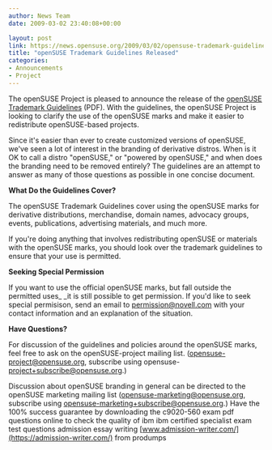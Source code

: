 ```yaml
---
author: News Team
date: 2009-03-02 23:40:08+00:00

layout: post
link: https://news.opensuse.org/2009/03/02/opensuse-trademark-guidelines-released/
title: "openSUSE Trademark Guidelines Released"
categories:
- Announcements
- Project
---
```

The openSUSE Project is pleased to announce the release of the [openSUSE Trademark Guidelines](http://en.opensuse.org/Image:OpenSUSE_Trademark_Guidelines.pdf) (PDF). With the guidelines, the openSUSE Project is looking to clarify the use of the openSUSE marks and make it easier to redistribute openSUSE-based projects.

Since it's easier than ever to create customized versions of openSUSE, we've seen a lot of interest in the branding of derivative distros. When is it OK to call a distro "openSUSE," or "powered by openSUSE," and when does the branding need to be removed entirely? The guidelines are an attempt to answer as many of those questions as possible in one concise document.

**What Do the Guidelines Cover?**

The openSUSE Trademark Guidelines cover using the openSUSE marks for derivative distributions, merchandise, domain names, advocacy groups, events, publications, advertising materials, and much more.

If you're doing anything that involves redistributing openSUSE or materials with the openSUSE marks, you should look over the trademark guidelines to ensure that your use is permitted.

**Seeking Special Permission**

If you want to use the official openSUSE marks, but fall outside the permitted uses_ _it is still possible to get permission. If you'd like to seek special permisison, send an email to [permission@novell.com](mailto:permission@novell.com) with your contact information and an explanation of the situation.

**Have Questions?**

For discussion of the guidelines and policies around the openSUSE marks, feel free to ask on the openSUSE-project mailing list. (opensuse-project@opensuse.org, subscribe using opensuse-[project+subscribe@opensuse.org](mailto:project+subscribe@opensuse.org).)

Discussion about openSUSE branding in general can be directed to the openSUSE marketing mailing list (opensuse-marketing@opensuse.org, subscribe using [opensuse-marketing+subscribe@opensuse.org](mailto:opensuse-marketing+subscribe@opensuse.org).) Have the 100% success guarantee by downloading the c9020-560 exam pdf questions online to check the quality of ibm ibm certified specialist exam test questions admission essay writing [www.admission-writer.com/](https://admission-writer.com/) from produmps		
